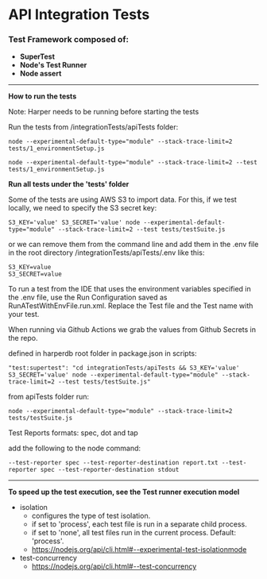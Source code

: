 # API Integration Tests
### Test Framework composed of: 
* **SuperTest**
* **Node's Test Runner**
* **Node assert**

***

**How to run the tests**

Note: Harper needs to be running before starting the tests

Run the tests from /integrationTests/apiTests folder:

```
node --experimental-default-type="module" --stack-trace-limit=2 tests/1_environmentSetup.js
```
```
node --experimental-default-type="module" --stack-trace-limit=2 --test tests/1_environmentSetup.js
```

**Run all tests under the 'tests' folder**

Some of the tests are using AWS S3 to import data. For this, if we test locally, we need to specify the S3 secret key:

```S3_KEY='value' S3_SECRET='value' node --experimental-default-type="module" --stack-trace-limit=2 --test tests/testSuite.js```

or we can remove them from the command line and add them in the .env file in the root directory /integrationTests/apiTests/.env like this:
```
S3_KEY=value
S3_SECRET=value
```

To run a test from the IDE that uses the environment variables specified in the .env file, use the Run Configuration saved as RunATestWithEnvFile.run.xml.
Replace the Test file and the Test name with your test.  

When running via Github Actions we grab the values from Github Secrets in the repo.

defined in harperdb root folder in package.json in scripts:
```
"test:supertest": "cd integrationTests/apiTests && S3_KEY='value' S3_SECRET='value' node --experimental-default-type="module" --stack-trace-limit=2 --test tests/testSuite.js"
```
from apiTests folder run:
```
node --experimental-default-type="module" --stack-trace-limit=2 tests/testSuite.js
```

Test Reports formats: spec, dot and tap

add the following to the node command:
```
--test-reporter spec --test-reporter-destination report.txt --test-reporter spec --test-reporter-destination stdout
```

***

**To speed up the test execution, see the Test runner execution model** 
* isolation
  * configures the type of test isolation. 
  * if set to 'process', each test file is run in a separate child process. 
  * if set to 'none', all test files run in the current process. Default: 'process'.
  * https://nodejs.org/api/cli.html#--experimental-test-isolationmode
* test-concurrency
  * https://nodejs.org/api/cli.html#--test-concurrency
